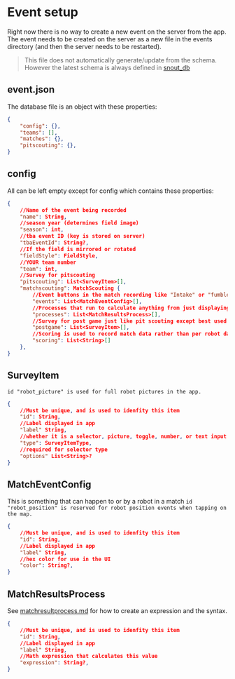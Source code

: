 # Event setup
Right now there is no way to create a new event on the server from the app. The event needs to be created on the server as a new file in the events directory (and then the server needs to be restarted).


> This file does not automatically generate/update from the schema. However the latest schema is always defined in [snout_db](snout_db/)


## event.json
The database file is an object with these properties:
```json
{
    "config": {},
    "teams": [],
    "matches": {},
    "pitscouting": {},
}
```


## config
All can be left empty except for config which contains these properties:
```json
{
    //Name of the event being recorded
    "name": String,
    //season year (determines field image)
    "season": int,
    //tba event ID (key is stored on server)
    "tbaEventId": String?,
    //If the field is mirrored or rotated
    "fieldStyle": FieldStyle,
    //YOUR team number
    "team": int,
    //Survey for pitscouting
    "pitscouting": List<SurveyItem>[],
    "matchscouting": MatchScouting {
        //Event buttons in the match recording like "Intake" or "fumble"
        "events": List<MatchEventConfig>[],
        //Processes that run to calculate anything from just displaying the number of an event, to calculating the score that team had, to calculating a teams pickability based on the match performance.
        "processes": List<MatchResultsProcess>[],
        //Survey for post game just like pit scouting except best used for things like climbing level, or whether they played defense.
        "postgame": List<SurveyItem>[],
        //Scoring is used to record match data rather than per robot data. In the future this could be expanded to include final scoring (through API) or match setup details.
        "scoring": List<String>[]
    },
}
```

## SurveyItem
`id "robot_picture" is used for full robot pictures in the app.`
```json
{
    //Must be unique, and is used to idenfity this item
    "id": String,
    //Label displayed in app
    "label" String,
    //whether it is a selector, picture, toggle, number, or text input
    "type": SurveyItemType,
    //required for selector type
    "options" List<String>?
}
```

## MatchEventConfig
This is something that can happen to or by a robot in a match
`id "robot_position" is reserved for robot position events when tapping on the map.`
```json
{
    //Must be unique, and is used to idenfity this item
    "id": String,
    //Label displayed in app
    "label" String,
    //hex color for use in the UI
    "color": String?,
}
```

## MatchResultsProcess
See [matchresultprocess.md](matchresultprocess.md) for how to create an expression and the syntax.
```json
{
    //Must be unique, and is used to idenfity this item
    "id": String,
    //Label displayed in app
    "label" String,
    //Math expression that calculates this value
    "expression": String?,
}
```